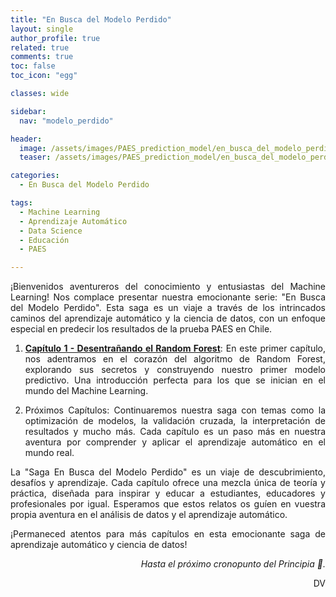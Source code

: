 ```yaml
---
title: "En Busca del Modelo Perdido"
layout: single
author_profile: true
related: true
comments: true
toc: false
toc_icon: "egg"

classes: wide

sidebar:
  nav: "modelo_perdido"

header:
  image: /assets/images/PAES_prediction_model/en_busca_del_modelo_perdido_portada.png
  teaser: /assets/images/PAES_prediction_model/en_busca_del_modelo_perdido_portada.png

categories:
  - En Busca del Modelo Perdido

tags:
  - Machine Learning
  - Aprendizaje Automático
  - Data Science
  - Educación
  - PAES

---
```

<div align="justify" markdown="1">
¡Bienvenidos aventureros del conocimiento y entusiastas del Machine Learning! Nos complace presentar nuestra emocionante serie: "En Busca del Modelo Perdido". Esta saga es un viaje a través de los intrincados caminos del aprendizaje automático y la ciencia de datos, con un enfoque especial en predecir los resultados de la prueba PAES en Chile.

1. [**Capítulo 1 - Desentrañando el Random Forest**](https://daniavm.github.io/en_busca_del_modelo_perdido/2023-09-22-en-busca-del-modelo-perdido-parte-1/):
  En este primer capítulo, nos adentramos en el corazón del algoritmo de Random Forest, explorando sus secretos y construyendo nuestro primer modelo predictivo. Una introducción perfecta para los que se inician en el mundo del Machine Learning.

2. Próximos Capítulos:
  Continuaremos nuestra saga con temas como la optimización de modelos, la validación cruzada, la interpretación de resultados y mucho más. Cada capítulo es un paso más en nuestra aventura por comprender y aplicar el aprendizaje automático en el mundo real.

La "Saga En Busca del Modelo Perdido" es un viaje de descubrimiento, desafíos y aprendizaje. Cada capítulo ofrece una mezcla única de teoría y práctica, diseñada para inspirar y educar a estudiantes, educadores y profesionales por igual. Esperamos que estos relatos os guíen en vuestra propia aventura en el análisis de datos y el aprendizaje automático.

¡Permaneced atentos para más capítulos en esta emocionante saga de aprendizaje automático y ciencia de datos!

<div align="right" markdown="1">

_Hasta el próximo cronopunto del Principia 🥚._

DV

</div>

</div>

